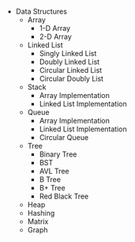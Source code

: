 * Data Structures
  * Array
    * 1-D Array
    * 2-D Array
  * Linked List
    * Singly Linked List
    * Doubly Linked List
    * Circular Linked List
    * Circular Doubly List
  * Stack
    * Array Implementation
    * Linked List Implementation
  * Queue
    * Array Implementation
    * Linked List Implementation
    * Circular Queue
  * Tree
    * Binary Tree
    * BST
    * AVL Tree
    * B Tree
    * B+ Tree
    * Red Black Tree
  * Heap
  * Hashing
  * Matrix
  * Graph
